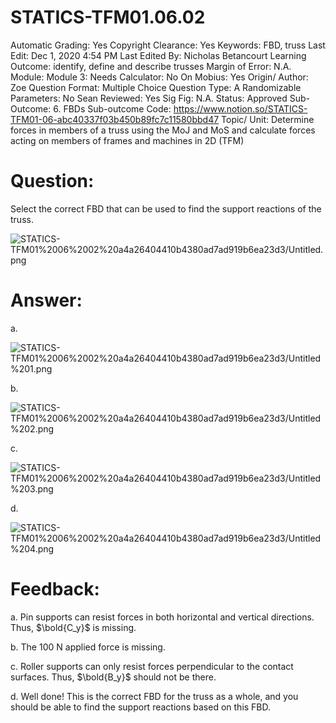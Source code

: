 # STATICS-TFM01.06.02

Automatic Grading: Yes
Copyright Clearance: Yes
Keywords: FBD, truss
Last Edit: Dec 1, 2020 4:54 PM
Last Edited By: Nicholas Betancourt
Learning Outcome: identify, define and describe trusses
Margin of Error: N.A.
Module: Module 3:
Needs Calculator: No
On Mobius: Yes
Origin/ Author: Zoe
Question Format: Multiple Choice
Question Type: A
Randomizable Parameters: No
Sean Reviewed: Yes
Sig Fig: N.A.
Status: Approved
Sub-Outcome: 6. FBDs
Sub-outcome Code: https://www.notion.so/STATICS-TFM01-06-abc40337f03b450b89fc7c11580bbd47
Topic/ Unit: Determine forces in members of a truss using the MoJ and MoS and calculate forces acting on members of frames and machines in 2D (TFM)

# Question:

Select the correct FBD that can be used to find the support reactions of the truss. 

![STATICS-TFM01%2006%2002%20a4a26404410b4380ad7ad919b6ea23d3/Untitled.png](STATICS-TFM01%2006%2002%20a4a26404410b4380ad7ad919b6ea23d3/Untitled.png)

# Answer:

a.

![STATICS-TFM01%2006%2002%20a4a26404410b4380ad7ad919b6ea23d3/Untitled%201.png](STATICS-TFM01%2006%2002%20a4a26404410b4380ad7ad919b6ea23d3/Untitled%201.png)

b.

![STATICS-TFM01%2006%2002%20a4a26404410b4380ad7ad919b6ea23d3/Untitled%202.png](STATICS-TFM01%2006%2002%20a4a26404410b4380ad7ad919b6ea23d3/Untitled%202.png)

c.

![STATICS-TFM01%2006%2002%20a4a26404410b4380ad7ad919b6ea23d3/Untitled%203.png](STATICS-TFM01%2006%2002%20a4a26404410b4380ad7ad919b6ea23d3/Untitled%203.png)

d.

![STATICS-TFM01%2006%2002%20a4a26404410b4380ad7ad919b6ea23d3/Untitled%204.png](STATICS-TFM01%2006%2002%20a4a26404410b4380ad7ad919b6ea23d3/Untitled%204.png)

# Feedback:

a. Pin supports can resist forces in both horizontal and vertical directions. Thus, $\bold{C_y}$ is missing. 

b. The 100 $\text{N}$ applied force is missing.

c. Roller supports can only resist forces perpendicular to the contact surfaces. Thus, $\bold{B_y}$ should not be there. 

d. Well done! This is the correct FBD for the truss as a whole, and you should be able to find the support reactions based on this FBD.